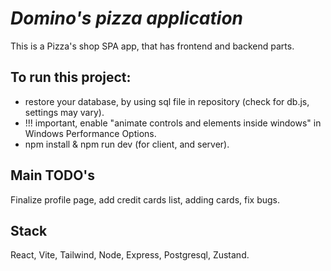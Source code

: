 # _Domino's pizza application_

This is a Pizza's shop SPA app, that has frontend and backend parts.

## To run this project:

- restore your database, by using sql file in repository (check for db.js, settings may vary).
- !!! important, enable "animate controls and elements inside windows" in Windows Performance Options.
- npm install & npm run dev (for client, and server).

## Main TODO's

Finalize profile page, add credit cards list, adding cards, fix bugs. 

## Stack

React, Vite, Tailwind, Node, Express, Postgresql, Zustand.


